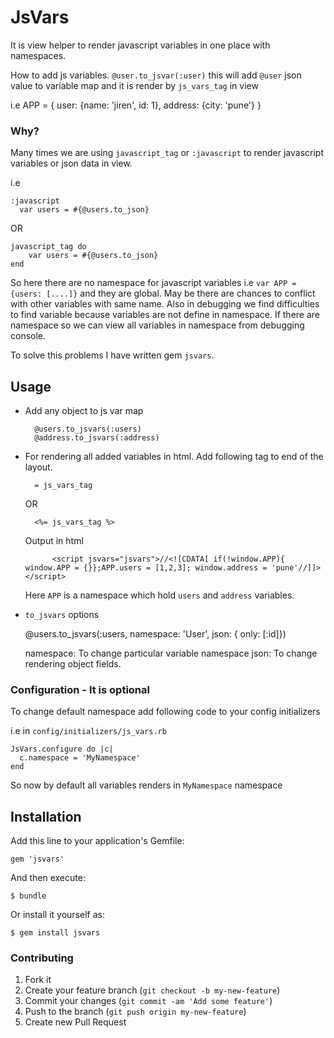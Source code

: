 # JsVars

It is view helper to render javascript variables in one place with namespaces. 

How to add js variables.  `@user.to_jsvar(:user)` this will add `@user` json value to variable map and it is render by `js_vars_tag` in view 

i.e
    APP = { user: {name: 'jiren', id: 1}, address: {city: 'pune'} }

### Why?

Many times we are using `javascript_tag` or `:javascript` to render javascript variables or json data in view.

i.e

  	:javascript
      var users = #{@users.to_json}  
    
  OR 
    
  	javascript_tag do
    	var users = #{@users.to_json} 
  	end  
  
So here there are no namespace for javascript variables i.e `var APP = {users: [....]}` and they are global. May be there are chances to conflict with other variables with same name. Also in debugging we find difficulties to find variable because variables are not define in namespace. If there are namespace so we can view all variables in namespace from debugging console.

To solve this problems I have written gem `jsvars`.

## Usage

- Add any object to js var map

  		@users.to_jsvars(:users)
     	@address.to_jsvars(:address)

- For rendering all added variables in html. Add following tag to end of the layout.
     
     	= js_vars_tag 
     
     OR
     
     	<%= js_vars_tag %>
    
     Output in html 

     		<script jsvars="jsvars">//<![CDATA[ if(!window.APP){ window.APP = {}};APP.users = [1,2,3]; window.address = 'pune'//]]></script>
     
 
  Here `APP` is a namespace which hold `users` and `address` variables. 

- `to_jsvars` options
     
    @users.to_jsvars(:users, namespace: 'User', json: { only: [:id]})  

  namespace: To change particular variable namespace
  json: To change rendering object fields.

### Configuration - It is optional

  To change default namespace add following code to your config initializers
  
  i.e in `config/initializers/js_vars.rb`
 	
    JsVars.configure do |c|
      c.namespace = 'MyNamespace'
    end

  So now by default all variables renders in  `MyNamespace` namespace
  

## Installation

Add this line to your application's Gemfile:

    gem 'jsvars'

And then execute:

    $ bundle

Or install it yourself as:

    $ gem install jsvars

### Contributing

1. Fork it
2. Create your feature branch (`git checkout -b my-new-feature`)
3. Commit your changes (`git commit -am 'Add some feature'`)
4. Push to the branch (`git push origin my-new-feature`)
5. Create new Pull Request
